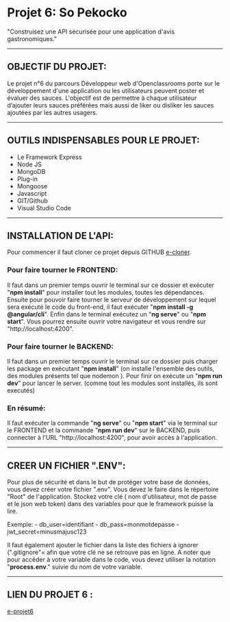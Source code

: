 # Projet 6: So Pekocko

"Construisez une API sécurisée pour une application d'avis gastronomiques."

---------------

## OBJECTIF DU PROJET:

Le projet n°6 du parcours Développeur web d'Openclassrooms porte sur le développement d'une application ou les utilisateurs peuvent poster et évaluer des sauces. L'objectif est de permettre à chaque utilisateur d’ajouter leurs sauces préférées mais aussi de liker ou disliker les sauces ajoutées par les autres usagers.

---------------
## OUTILS INDISPENSABLES POUR LE PROJET:
* Le Framework Express  
* Node JS  
* MongoDB 
* Plug-in 
* Mongoose 
* Javascript 
* GIT/Github 
* Visual Studio Code

---------------
## INSTALLATION DE L'API:

Pour commencer il faut cloner ce projet depuis GITHUB [e-cloner](https://github.com/OpenClassrooms-Student-Center/dwj-projet6).

### Pour faire tourner le FRONTEND: 
Il faut dans un premier temps ouvrir le terminal sur ce dossier et exécuter "__npm install__" pour installer tout les modules, toutes les dépendances. Ensuite pour pouvoir faire tourner le serveur de développement sur lequel sera exécuté le code du front-end, il faut exécuter "__npm install -g @angular/cli__". Enfin dans le terminal exécutez un "__ng serve__" ou "__npm start__". Vous pourrez ensuite ouvrir votre navigateur et vous rendre sur "http://localhost:4200".

### Pour faire tourner le BACKEND: 
Il faut dans un premier temps ouvrir le terminal sur ce dossier puis charger les package en exécutant "__npm install__" (on installe l'ensemble des outils, des modules présents tel que nodemon ). Pour finir on exécute un "__npm run dev__" pour lancer le server. (comme tout les modules sont installés, ils sont executés)

### En résumé:
Il faut exécuter la commande "__ng serve__" ou "__npm start__" via le terminal sur le FRONTEND et la commande "__npm run dev__" sur le BACKEND, puis connecter à l'URL "http://localhost:4200", pour avoir accès à l'application.

--------------
## CREER UN FICHIER ".ENV":

Pour plus de sécurité et dans le but de protéger votre base de données, vous devez créer votre fichier ".env". Vous devez le faire dans le répertoire "Root" de l'application. Stockez votre clé ( nom d'utilisateur, mot de passe et le json web token) dans des variables pour que le framework puisse la lire.

Exemple: - db_user=identifiant  - db_pass=monmotdepasse  - jwt_secret=minusmajusc123

Il faut également ajouter le fichier dans la liste des fichiers à ignorer (".gitignore"= afin que votre clé ne se retrouve pas en ligne. A noter que pour accéder à votre variable dans le code, vous devez utiliser la notation "__process.env__." suivie du nom de votre variable.

--------------
## LIEN DU PROJET 6 :
[e-projet6](https://openclassrooms.com/fr/projects/676/assignment)